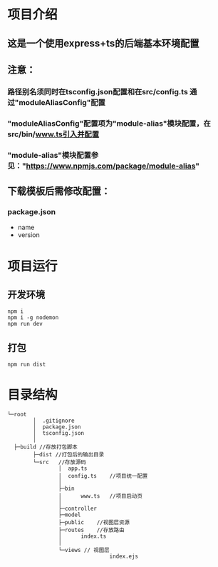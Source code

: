 # 项目介绍
## 这是一个使用express+ts的后端基本环境配置
## 注意：
### 路径别名须同时在tsconfig.json配置和在src/config.ts 通过"moduleAliasConfig"配置
### "moduleAliasConfig"配置项为"module-alias"模块配置，在src/bin/www.ts引入并配置
### "module-alias"模块配置参见："https://www.npmjs.com/package/module-alias"
## 下载模板后需修改配置：
### package.json
+ name
+ version
# 项目运行
## 开发环境
	npm i
	npm i -g nodemon
	npm run dev
## 打包
	npm run dist
#
# 目录结构
	└─root
			│  .gitignore
			│  package.json
			│  tsconfig.json
			│
      ├─build //存放打包脚本
			├─dist //打包后的输出目录
			└─src	//存放源码
					│  app.ts
					│  config.ts	//项目统一配置
					│
					├─bin
					│      www.ts	//项目启动页
					│
					├─controller
					├─model
					├─public	//视图层资源
					├─routes	//存放路由
					│      index.ts
					│
					└─views	// 视图层
									index.ejs
